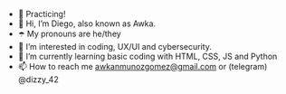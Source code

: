 - 👹 Practicing!
- 👋 Hi, I’m Diego, also known as Awka.
- ☂️ My pronouns are he/they
- 👀 I’m interested in coding, UX/UI and cybersecurity.
- 🌱 I’m currently learning basic coding with HTML, CSS, JS and Python
- 📫 How to reach me awkanmunozgomez@gmail.com or (telegram) @dizzy_42
